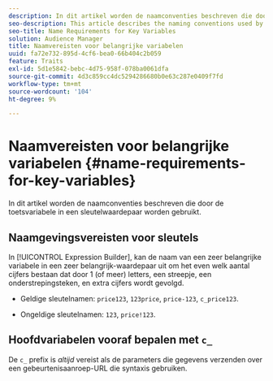 ```yaml
---
description: In dit artikel worden de naamconventies beschreven die door de toetsvariabele in een sleutelwaardepaar worden gebruikt.
seo-description: This article describes the naming conventions used by the key variable in a key-value pair.
seo-title: Name Requirements for Key Variables
solution: Audience Manager
title: Naamvereisten voor belangrijke variabelen
uuid: fa72e732-895d-4cf6-bea0-66b404c2b059
feature: Traits
exl-id: 5d1e5842-bebc-4d75-958f-078ba0061dfa
source-git-commit: 4d3c859cc4dc5294286680b0e63c287e0409f7fd
workflow-type: tm+mt
source-wordcount: '104'
ht-degree: 9%

---
```


# Naamvereisten voor belangrijke variabelen {#name-requirements-for-key-variables}

In dit artikel worden de naamconventies beschreven die door de toetsvariabele in een sleutelwaardepaar worden gebruikt.

## Naamgevingsvereisten voor sleutels

<!-- c_tb_key_name_requirements.xml -->

In [!UICONTROL Expression Builder], kan de naam van een zeer belangrijke variabele in een zeer belangrijk-waardepaar uit om het even welk aantal cijfers bestaan dat door 1 (of meer) letters, een streepje, een onderstrepingsteken, en extra cijfers wordt gevolgd.

* Geldige sleutelnamen: `price123`, `123price`, `price-123`, `c_price123`.

* Ongeldige sleutelnamen: `123`, `price!123`.

## Hoofdvariabelen vooraf bepalen met `c_`

De `c_` prefix is *altijd* vereist als de parameters die gegevens verzenden over een gebeurtenisaanroep-URL die syntaxis gebruiken.
